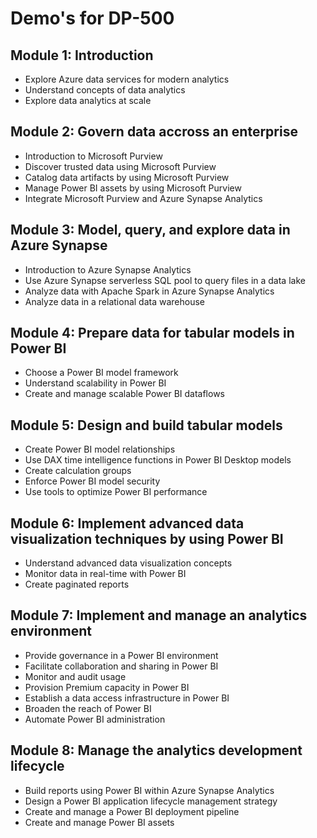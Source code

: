 # Demo's for DP-500

## Module 1: Introduction

- Explore Azure data services for modern analytics
- Understand concepts of data analytics
- Explore data analytics at scale

## Module 2: Govern data accross an enterprise

- Introduction to Microsoft Purview
- Discover trusted data using Microsoft Purview
- Catalog data artifacts by using Microsoft Purview
- Manage Power BI assets by using Microsoft Purview
- Integrate Microsoft Purview and Azure Synapse Analytics

## Module 3: Model, query, and explore data in Azure Synapse

- Introduction to Azure Synapse Analytics
- Use Azure Synapse serverless SQL pool to query files in a data lake
- Analyze data with Apache Spark in Azure Synapse Analytics
- Analyze data in a relational data warehouse

## Module 4: Prepare data for tabular models in Power BI

- Choose a Power BI model framework
- Understand scalability in Power BI
- Create and manage scalable Power BI dataflows

## Module 5: Design and build tabular models

- Create Power BI model relationships
- Use DAX time intelligence functions in Power BI Desktop models
- Create calculation groups
- Enforce Power BI model security
- Use tools to optimize Power BI performance

## Module 6: Implement advanced data visualization techniques by using Power BI

- Understand advanced data visualization concepts
- Monitor data in real-time with Power BI
- Create paginated reports  

## Module 7: Implement and manage an analytics environment

- Provide governance in a Power BI environment
- Facilitate collaboration and sharing in Power BI
- Monitor and audit usage
- Provision Premium capacity in Power BI
- Establish a data access infrastructure in Power BI
- Broaden the reach of Power BI
- Automate Power BI administration

## Module 8: Manage the analytics development lifecycle

- Build reports using Power BI within Azure Synapse Analytics
- Design a Power BI application lifecycle management strategy
- Create and manage a Power BI deployment pipeline
- Create and manage Power BI assets
